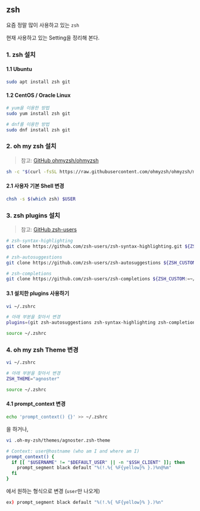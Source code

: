 ## zsh

요즘 정말 많이 사용하고 있는 `zsh`

현재 사용하고 있는 Setting을 정리해 본다.

### 1. zsh 설치

#### 1.1 Ubuntu

```bash
sudo apt install zsh git
```

#### 1.2 CentOS / Oracle Linux

```bash
# yum을 이용한 방법
sudo yum install zsh git
```

```bash
# dnf를 이용한 방법
sudo dnf install zsh git
```

### 2. oh my zsh 설치

> 참고: [GitHub ohmyzsh/ohmyzsh](https://github.com/ohmyzsh/ohmyzsh)

```bash
sh -c "$(curl -fsSL https://raw.githubusercontent.com/ohmyzsh/ohmyzsh/master/tools/install.sh)"
```

#### 2.1 사용자 기본 Shell 변경

```bash
chsh -s $(which zsh) $USER
```

### 3. zsh plugins 설치

> 참고: [GitHub zsh-users](https://github.com/zsh-users)

```bash
# zsh-syntax-highlighting
git clone https://github.com/zsh-users/zsh-syntax-highlighting.git ${ZSH_CUSTOM:-~/.oh-my-zsh/custom}/plugins/zsh-syntax-highlighting
```

```bash
# zsh-autosuggestions
git clone https://github.com/zsh-users/zsh-autosuggestions ${ZSH_CUSTOM:-~/.oh-my-zsh/custom}/plugins/zsh-autosuggestions
```

```bash
# zsh-completions
git clone https://github.com/zsh-users/zsh-completions ${ZSH_CUSTOM:=~/.oh-my-zsh/custom}/plugins/zsh-completions
```

#### 3.1 설치한 plugins 사용하기

```bash
vi ~/.zshrc
```

```bash
# 아래 부분을 찾아서 변경
plugins=(git zsh-autosuggestions zsh-syntax-highlighting zsh-completions)
```

```bash
source ~/.zshrc
```

### 4. oh my zsh Theme 변경

```bash
vi ~/.zshrc
```

```bash
# 아래 부분을 찾아서 변경
ZSH_THEME="agnoster"
```

```bash
source ~/.zshrc
```

#### 4.1 prompt_context 변경

```bash
echo 'prompt_context() {}' >> ~/.zshrc
```

을 하거나,

```bash
vi .oh-my-zsh/themes/agnoster.zsh-theme
```

```bash
# Context: user@hostname (who am I and where am I)
prompt_context() {
  if [[ "$USERNAME" != "$DEFAULT_USER" || -n "$SSH_CLIENT" ]]; then
    prompt_segment black default "%(!.%{ %F{yellow}% }.)%n@%m"
  fi
}
```

에서 원하는 형식으로 변경 (`user`만 나오게)

```bash
ex) prompt_segment black default "%(!.%{ %F{yellow}% }.)%n"
```
